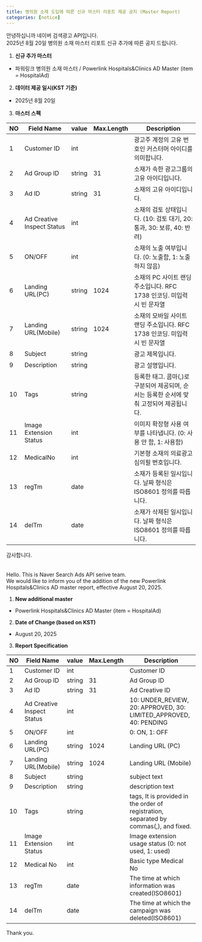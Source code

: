 ```yaml
---
title: 병의원 소재 도입에 따른 신규 마스터 리포트 제공 공지 (Master Report)
categories: [notice]
---
```


안녕하십니까 네이버 검색광고 API입니다.<br>
2025년 8월 20일 병의원 소재 마스터 리포트 신규 추가에 따른 공지 드립니다. <br>

1. **신규 추가 마스터** <br>
- 파워링크 병의원 소재 마스터 / Powerlink Hospitals&Clinics AD Master (item = HospitalAd)

2.  **데이터 제공 일시(KST 기준)** <br>
- 2025년 8월 20일

3. **마스터 스펙**

 NO | Field Name | value | Max.Length | Description 
--|--|--|--|--
1 | Customer ID | int || 광고주 계정의 고유 번호인 커스터머 아이디를 의미합니다.
2 | Ad Group ID | string | 31 | 소재가 속한 광고그룹의 고유 아이디입니다.
3 | Ad ID | string | 31 | 소재의 고유 아이디입니다.
4 | Ad Creative Inspect Status | int || 소재의 검토 상태입니다. (10: 검토 대기, 20: 통과, 30: 보류, 40: 반려)
5 | ON/OFF | int || 소재의 노출 여부입니다. (0: 노출함, 1: 노출하지 않음)
6 | Landing URL(PC) | string | 1024 | 소재의 PC 사이트 랜딩 주소입니다. RFC 1738 인코딩. 미입력 시 빈 문자열
7 | Landing URL(Mobile) | string | 1024 | 소재의 모바일 사이트 랜딩 주소입니다. RFC 1738 인코딩. 미입력 시 빈 문자열
8 | Subject | string || 광고 제목입니다.
9 | Description | string || 광고 설명입니다.
10 | Tags | string || 등록한 태그. 콤마(,)로 구분되어 제공되며, 순서는 등록한 순서에 맞춰 고정되어 제공됩니다.
11 | Image Extension Status | int || 이미지 확장형 사용 여부를 나타냅니다. (0: 사용 안 함, 1: 사용함)
12 | MedicalNo | int || 기본형 소재의 의료광고 심의필 번호입니다.
13 | regTm | date || 소재가 등록된 일시입니다. 날짜 형식은 ISO8601 정의를 따릅니다.
14 | delTm | date || 소재가 삭제된 일시입니다. 날짜 형식은 ISO8601 정의를 따릅니다.

감사합니다.<br>
<br>
<br>
Hello. This is Naver Search Ads API serive team.<br>
We would like to inform you of the addition of the new Powerlink Hospitals&Clinics AD master report, effective August 20, 2025. <br>

1. **New additional master**<br>
- Powerlink Hospitals&Clinics AD Master (item = HospitalAd)
2. **Date of Change (based on KST)** <br>
- August 20, 2025
3. **Report Specification**
  
| NO | Field Name | value | Max.Length | Description |
|----|------------|-------|------------|-------------|
| 1 | Customer ID | int |  | Customer ID |
| 2 | Ad Group ID | string | 31 | Ad Group ID |
| 3 | Ad ID | string | 31 | Ad Creative ID |
| 4 | Ad Creative Inspect Status | int |  | 10: UNDER_REVIEW, 20: APPROVED, 30: LIMITED_APPROVED, 40: PENDING |
| 5 | ON/OFF | int |  | 0: ON, 1: OFF |
| 6 | Landing URL(PC) | string | 1024 | Landing URL (PC) |
| 7 | Landing URL(Mobile) | string | 1024 | Landing URL (Mobile) |
| 8 | Subject | string |  | subject text |
| 9 | Description | string |  | description text |
| 10 | Tags | string |  | tags, It is provided in the order of registration, separated by commas(,), and fixed. |
| 11 | Image Extension Status | int |  | Image extension usage status (0: not used, 1: used) |
| 12 | Medical No | int |  | Basic type Medical No |
| 13 | regTm | date |  | The time at which information was created(ISO8601) |
| 14 | delTm | date |  | The time at which the campaign was deleted(ISO8601) |<br>


Thank you.<br>

